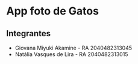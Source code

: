 # App foto de Gatos

## Integrantes
- Giovana Miyuki Akamine - RA 2040482313045
- Natália Vasques de Lira - RA 2040482313015


